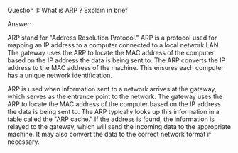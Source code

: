 Question 1: What is ARP ? Explain in brief

Answer:

ARP stand for "Address Resolution Protocol." ARP is a protocol used for mapping an IP address to a computer connected to a local network LAN. The gateway uses the ARP to locate the MAC address of the computer based on the IP address the data is being sent to. The ARP converts the IP address to the MAC address of the machine. This ensures each computer has a unique network identification.

ARP is used when information sent to a network arrives at the gateway, which serves as the entrance point to the network. The gateway uses the ARP to locate the MAC address of the computer based on the IP address the data is being sent to. The ARP typically looks up this information in a table called the "ARP cache." If the address is found, the information is relayed to the gateway, which will send the incoming data to the appropriate machine. It may also convert the data to the correct network format if necessary.